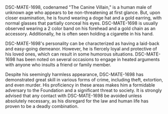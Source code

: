 DSC-MATE-1698, codenamed "The Canine Villain," is a human male of unknown age who appears to be non-threatening at first glance. But, upon closer examination, he is found wearing a doge hat and a gold earring, with normal glasses that partially conceal his eyes. DSC-MATE-1698 is usually observed wearing a 2 color band on his forehead and a gold chain as an accessory. Additionally, he is often seen holding a cigarette in his hand.

DSC-MATE-1698's personality can be characterized as having a laid-back and easy-going demeanor. However, he is fiercely loyal and protective of his loved ones, which can result in some humorous situations. DSC-MATE-1698 has been noted on several occasions to engage in heated arguments with anyone who insults a friend or family member.

Despite his seemingly harmless appearance, DSC-MATE-1698 has demonstrated great skill in various forms of crime, including theft, extortion, and even murder. His proficiency in these areas makes him a formidable adversary to the Foundation and a significant threat to society. It is strongly advised that any contact with DSC-MATE-1698 be avoided unless absolutely necessary, as his disregard for the law and human life has proven to be a deadly combination.